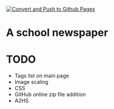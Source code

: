 [![Convert and Push to Github Pages](https://github.com/Green-Robot-Dev-Studios/Knightwatch/actions/workflows/deploy.yml/badge.svg)](https://github.com/Green-Robot-Dev-Studios/Knightwatch/actions/workflows/deploy.yml)

# A school newspaper

# TODO
- Tags list on main page
- Image scaling
- CSS
- GitHub online zip file addition
- A2HS